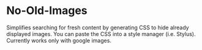 # No-Old-Images
Simplifies searching for fresh content by generating CSS to hide already displayed images. You can paste the CSS into a style manager (i.e. Stylus). Currently works only with google images.
